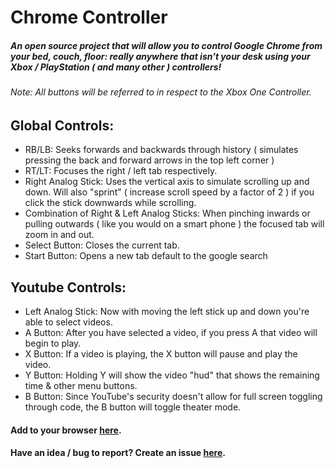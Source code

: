 # Chrome Controller
##### An open source project that will allow you to control Google Chrome from your bed, couch, floor: really anywhere that isn't your desk using your Xbox / PlayStation ( and many other ) controllers!

###### Note: All buttons will be referred to in respect to the Xbox One Controller.

## Global Controls:
- RB/LB: Seeks forwards and backwards through history ( simulates pressing the back and forward arrows in the top left corner )
- RT/LT: Focuses the right / left tab respectively.
- Right Analog Stick: Uses the vertical axis to simulate scrolling up and down. Will also "sprint" ( increase scroll speed by a factor of 2 ) if you click the stick downwards while scrolling.
- Combination of Right & Left Analog Sticks: When pinching inwards or pulling outwards ( like you would on a smart phone ) the focused tab will zoom in and out.
- Select Button: Closes the current tab.
- Start Button: Opens a new tab default to the google search

## Youtube Controls:
- Left Analog Stick: Now with moving the left stick up and down you're able to select videos.
- A Button: After you have selected a video, if you press A that video will begin to play.
- X Button: If a video is playing, the X button will pause and play the video.
- Y Button: Holding Y will show the video "hud" that shows the remaining time & other menu buttons.
- B Button: Since YouTube's security doesn't allow for full screen toggling through code, the B button will toggle theater mode.

#### Add to your browser [here](https://chrome.google.com/webstore/detail/chrome-controller/nilnjekagachinflbdkanmblmjpaimhl?hl=en-US&gl=US "Chrome Extension Page").
#### Have an idea / bug to report? Create an issue [here](https://github.com/McCrearyD/Chrome_Controller/issues/new "Create a New Issue").
